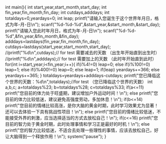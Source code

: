 int main(){
	int start_year,start_month,start_day;
	int fin_year,fin_month,fin_day;
	int cutdays,adddays;
	int totaldays=0,yeardays=0;
	int leap;
	printf("请输入您诞生于这个世界年月日，格式为年-月-日\n");
	scanf("%d-%d-%d",&start_year,&start_month,&start_day);
	printf("请输入您此时年月日，格式为年-月-日\n");
	scanf("%d-%d-%d",&fin_year,&fin_month,&fin_day);
	adddays=lastdays(fin_year,fin_month,fin_day);
	cutdays=lastdays(start_year,start_month,start_day);
	//printf("%d\n",cutdays);// for test  需要减去的天数 （出生年开始直到出生时） 
	//printf("%d\n",adddays);// for test   需要加上的天数 （此时年开始直到此时） 
	for(int i=start_year;i<fin_year;i++){
	if(i%4!=0) leap=0;
	else if(i%100!=0) leap=1;
	else if(i%400!=0) leap=0;
	else leap=1;
	if(leap) yeardays+=366;
	else yeardays+=365;
	}
	totaldays=yeardays+adddays-cutdays;
	printf("您已降临这个世界的天数：%d\n",totaldays);//for test （您已降临这个世界的天数）
	int a,b,c;
	a=totaldays%23;
	b=totaldays%28;
	c=totaldays%33;
	if(a<=11)
		printf("您目前的体力处于旺盛期，建议增加户外运动时间！\n");
	else
		printf("您目前的体力比较低迷，建议避免高强度劳动，多加休息！\n");
	if(b<=14)
		printf("您目前的情绪比较高涨，是你大脑的黄金时期，此时学习效果尤为显著！还可以去体验一下具有挑战性项目！\n");
	else
		printf("您目前的情绪比较低迷，不能接受外界的刺激，应当选择适当的方式去放松自己！\n");
	if(c<=16)
		printf("您目前的智力处于黄金时期，此时处理事情和学习正是最好的时机！\n");
	else
	printf("您的智力比较低迷，不适合去处理一些理性的事情，应该去放松自己，好让大脑得到一个释放作用！\n");
	system("pause");
}

